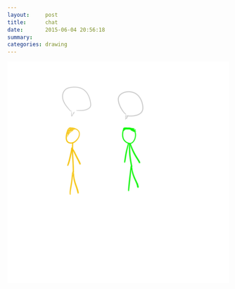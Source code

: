 ```yaml
---
layout:     post
title:      chat
date:       2015-06-04 20:56:18
summary:    
categories: drawing
---
```

![chat](/images/_diary/chat.png "It always feels good chatting with a close friend.")